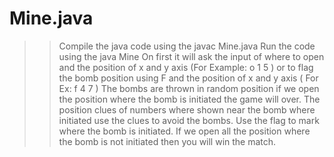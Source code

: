 # Mine.java

>>Compile the java code using the javac Mine.java
>>Run the code using the java Mine
On first it will ask the input of where to open and the position of x and y axis (For Example: o 1 5 ) or to flag the bomb position using F and the position of x and y axis ( For Ex: f 4 7 )
The bombs are thrown in random position if we open the position where the bomb is initiated the game will over.
The position clues of numbers where shown near the bomb where initiated use the clues to avoid the bombs. Use the flag to mark where the bomb is initiated.
If we open all the position where the bomb is not initiated then you will win the match.
